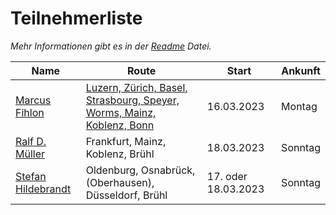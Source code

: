 # Teilnehmerliste

*Mehr Informationen gibt es in der [Readme](README.md) Datei.*

| Name | Route | Start | Ankunft |
| ---- | ----- | ----- | ------- |
| [Marcus Fihlon](https://mastodon.social/@McPringle) | [Luzern, Zürich, Basel, Strasbourg, Speyer, Worms, Mainz, Koblenz, Bonn](https://www.komoot.com/tour/962421306/zoom) | 16.03.2023 | Montag |
| [Ralf D. Müller](https://mastodontech.de/@rdmueller) | Frankfurt, Mainz, Koblenz, Brühl | 18.03.2023 | Sonntag |
| [Stefan Hildebrandt](https://mastodontech.de/@hildebrandttk) | Oldenburg, Osnabrück, (Oberhausen), Düsseldorf, Brühl |  17. oder 18.03.2023 | Sonntag |

